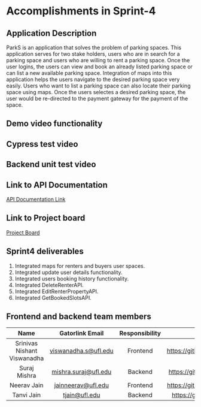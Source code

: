 # Accomplishments in Sprint-4

## Application Description

ParkS is an application that solves the problem of parking spaces. This application serves for two stake holders, users who are in search for a parking space and users who are willing to rent a parking space. Once the user logins, the users can view and book an already listed parking space or can list a new available parking space. Integration of maps into this application helps the users navigate to the desired parking space very easily. Users who want to list a parking space can also locate their parking space using maps. Once the users selectes a desired parking space, the user would be re-directed to the payment gateway for the payment of the space.

## Demo video functionality

## Cypress test video

## Backend unit test video

## Link to API Documentation

[API Documentation Link](https://documenter.getpostman.com/view/20321342/UVysvv97)

## Link to Project board

[Project Board](https://github.com/nishaaaaaant/CEN5035-SE-ParKS/projects/1)

## Sprint4 deliverables

1. Integrated maps for renters and buyers user spaces.
2. Integrated update user details functionality.
3. Integrated users booking history functionality.
4. Integrated DeleteRenterAPI.
5. Integrated EditRenterPropertyAPI.
6. Integrated GetBookedSlotsAPI.


## Frontend and backend team members

| Name | Gatorlink Email | Responsibility | Github |
| :--: | :--: | :--: | :--: |
| Srinivas Nishant Viswanadha | viswanadha.s@ufl.edu | Frontend | <https://github.com/nishaaaaaant> |
| Suraj Mishra | mishra.suraj@ufl.edu | Backend | <https://github.com/smsuraj100> |
| Neerav Jain | jainneerav@ufl.edu | Frontend | <https://github.com/neeravjain24> |
| Tanvi Jain | tjain@ufl.edu |  Backend | <https://github.com/tjain1715> |

